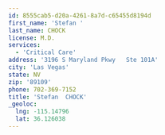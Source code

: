 ```yaml
---
id: 8555cab5-d20a-4261-8a7d-c65455d8194d
first_name: 'Stefan '
last_name: CHOCK
license: M.D.
services:
  - 'Critical Care'
address: '3196 S Maryland Pkwy   Ste 101A'
city: 'Las Vegas'
state: NV
zip: '89109'
phone: 702-369-7152
title: 'Stefan  CHOCK'
_geoloc:
  lng: -115.14796
  lat: 36.126038
---
```

